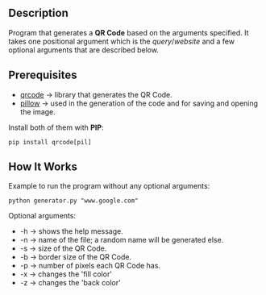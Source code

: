 ## Description

Program that generates a **QR Code** based on the arguments specified. It takes one positional argument which is the _query_/_website_ and a few optional arguments that are described below.

## Prerequisites

- [qrcode](https://pypi.org/project/qrcode/) -> library that generates the QR Code.
- [pillow](https://pypi.org/project/Pillow/) -> used in the generation of the code and for saving and opening the image.

Install both of them with **PIP**:
```
pip install qrcode[pil]
```

## How It Works

Example to run the program without any optional arguments:
```
python generator.py "www.google.com"
```

Optional arguments:

- -h -> shows the help message.
- -n -> name of the file; a random name will be generated else.
- -s -> size of the QR Code.
- -b -> border size of the QR Code.
- -p -> number of pixels each QR Code has.
- -x -> changes the 'fill color'
- -z -> changes the 'back color'
